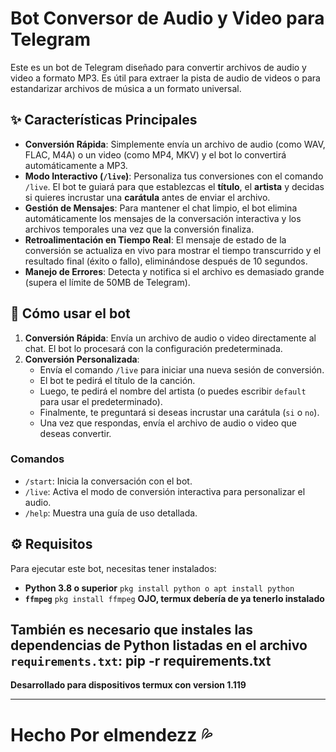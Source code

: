 # Bot Conversor de Audio y Video para Telegram

Este es un bot de Telegram diseñado para convertir archivos de audio y video a formato MP3. Es útil para extraer la pista de audio de videos o para estandarizar archivos de música a un formato universal.

## ✨ **Características Principales**

* **Conversión Rápida**: Simplemente envía un archivo de audio (como WAV, FLAC, M4A) o un video (como MP4, MKV) y el bot lo convertirá automáticamente a MP3.
* **Modo Interactivo (`/live`)**: Personaliza tus conversiones con el comando `/live`. El bot te guiará para que establezcas el **título**, el **artista** y decidas si quieres incrustar una **carátula** antes de enviar el archivo.
* **Gestión de Mensajes**: Para mantener el chat limpio, el bot elimina automáticamente los mensajes de la conversación interactiva y los archivos temporales una vez que la conversión finaliza.
* **Retroalimentación en Tiempo Real**: El mensaje de estado de la conversión se actualiza en vivo para mostrar el tiempo transcurrido y el resultado final (éxito o fallo), eliminándose después de 10 segundos.
* **Manejo de Errores**: Detecta y notifica si el archivo es demasiado grande (supera el límite de 50MB de Telegram).

## 🚀 **Cómo usar el bot**

1.  **Conversión Rápida**: Envía un archivo de audio o video directamente al chat. El bot lo procesará con la configuración predeterminada.
2.  **Conversión Personalizada**:
    * Envía el comando `/live` para iniciar una nueva sesión de conversión.
    * El bot te pedirá el título de la canción.
    * Luego, te pedirá el nombre del artista (o puedes escribir `default` para usar el predeterminado).
    * Finalmente, te preguntará si deseas incrustar una carátula (`si` o `no`).
    * Una vez que respondas, envía el archivo de audio o video que deseas convertir.

### **Comandos**

* `/start`: Inicia la conversación con el bot.
* `/live`: Activa el modo de conversión interactiva para personalizar el audio.
* `/help`: Muestra una guía de uso detallada.

## ⚙️ **Requisitos**

Para ejecutar este bot, necesitas tener instalados:

* **Python 3.8 o superior**
  `pkg install python o apt install python`
* **`ffmpeg`**
  `pkg install ffmpeg` **OJO, termux debería de ya tenerlo instalado**
  

También es necesario que instales las dependencias de Python listadas en el archivo `requirements.txt`:
pip -r requirements.txt
---
**Desarrollado para dispositivos termux con version 1.119**

---
# Hecho Por elmendezz 💦



